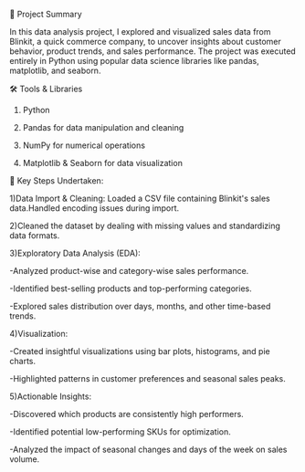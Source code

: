 📌 Project Summary

In this data analysis project, I explored and visualized sales data from Blinkit, a quick commerce company, to uncover insights about customer behavior, product trends, and sales performance. The project was executed entirely in Python using popular data science libraries like pandas, matplotlib, and seaborn.

🛠️ Tools & Libraries

1) Python

2) Pandas for data manipulation and cleaning

3) NumPy for numerical operations

4) Matplotlib & Seaborn for data visualization

🧩 Key Steps Undertaken:

1)Data Import & Cleaning: Loaded a CSV file containing Blinkit's sales data.Handled encoding issues during import.

2)Cleaned the dataset by dealing with missing values and standardizing data formats.

3)Exploratory Data Analysis (EDA):

-Analyzed product-wise and category-wise sales performance.

-Identified best-selling products and top-performing categories.

-Explored sales distribution over days, months, and other time-based trends.

4)Visualization:

-Created insightful visualizations using bar plots, histograms, and pie charts.

-Highlighted patterns in customer preferences and seasonal sales peaks.

5)Actionable Insights:

-Discovered which products are consistently high performers.

-Identified potential low-performing SKUs for optimization.

-Analyzed the impact of seasonal changes and days of the week on sales volume.
